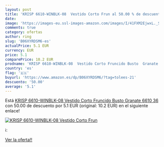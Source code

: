 ```yaml
---
layout: post
title: 'KRISP 6610-WINBLK-08  Vestido Corto Frun al 50.00 % de descuento'
date: 
image: 'https://images-eu.ssl-images-amazon.com/images/I/41FXM2EjwxL._SL200_.jpg'
comments: true
category: ofertas
author: ring
slug: 'B06XYRDSM6-es'
actualPrice: 5.1 EUR
currency: EUR
price: 5.1
comparePrice: 10.2 EUR
prodname: 'KRISP 6610-WINBLK-08  Vestido Corto Fruncido Busto  Granate  6610   36'
country: 'es'
flag: '🇪🇸'
buyurl: 'https://www.amazon.es/dp/B06XYRDSM6/?tag=tolees-21'
descuento: '50.00'
average: '5.1'
---
```


Está [KRISP 6610-WINBLK-08  Vestido Corto Fruncido Busto  Granate  6610   36](https://www.amazon.es/dp/B06XYRDSM6/?tag=tolees-21) con 50.00 de descuento por 5.1 EUR (original: 10.2 EUR) en el siguiente enlace!

[![KRISP 6610-WINBLK-08  Vestido Corto Frun](https://images-eu.ssl-images-amazon.com/images/I/41FXM2EjwxL._SL200_.jpg)](https://www.amazon.es/dp/B06XYRDSM6/?tag=tolees-21)

ℹ️:


[Ver la oferta!!](https://www.amazon.es/dp/B06XYRDSM6/?tag=tolees-21)
